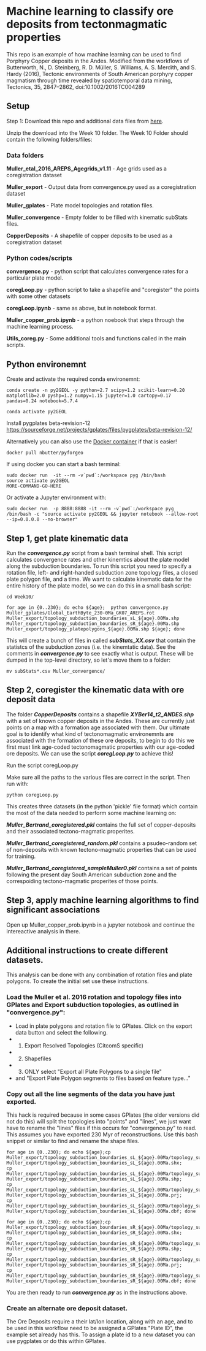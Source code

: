 # Machine learning to classify ore deposits from tectonmagmatic properties

This repo is an example of how machine learning can be used to find Porphyry Copper deposits in the Andes. Modified from the workflows of Butterworth, N., D. Steinberg, R. D. Müller, S. Williams, A. S. Merdith, and S. Hardy (2016), Tectonic environments of South American porphyry copper magmatism through time revealed by spatiotemporal data mining, Tectonics, 35, 2847–2862, doi:10.1002/2016TC004289


## Setup
Step 1: Download this repo and additional data files from [here](https://www.dropbox.com/sh/vcgddw8tkh8lp51/AABBLNcKvIvZwAVTEoKRBuGYa?dl=0).

Unzip the download into the Week 10 folder. The Week 10 Folder should contain the following folders/files:

### Data folders
**Muller_etal_2016_AREPS_Agegrids_v1.11** - Age grids used as a coregistration dataset

**Muller_export** - Output data from convergence.py used as a coregistration dataset

**Muller_gplates** - Plate model topologies and rotation files.

**Muller_convergence** - Empty folder to be filled with kinematic subStats files.

**CopperDeposits** - A shapefile of copper deposits to be used as a coregistration dataset

### Python codes/scripts
**convergence.py** - python script that calculates convergence rates for a particular plate model. 

**coregLoop.py** - python script to take a shapefile and "coregister" the points with some other datasets

**coregLoop.ipynb** - same as above, but in notebook format.

**Muller_copper_prob.ipynb** - a python noebook that steps through the machine learning process.

**Utils_coreg.py** - Some additional tools and functions called in the main scripts.


## Python environemnt 

Create and activate the required conda environemnt:

```
conda create -n py2GEOL -y python=2.7 scipy=1.2 scikit-learn=0.20 matplotlib=2.0 pyshp=1.2 numpy=1.15 jupyter=1.0 cartopy=0.17 pandas=0.24 notebook=5.7.4

conda activate py2GEOL
```

Install pygplates beta-revision-12
https://sourceforge.net/projects/gplates/files/pygplates/beta-revision-12/


Alternatively you can also use the [Docker container](https://hub.docker.com/r/nbutter/pyforgeo) if that is easier!
```
docker pull nbutter/pyforgeo
```

If using docker you can start a bash terminal:
```
sudo docker run  -it --rm -v`pwd`:/workspace pyg /bin/bash 
source activate py2GEOL 
MORE-COMMAND-GO-HERE
```

Or activate a Jupyter environment with:
```
sudo docker run  -p 8888:8888 -it --rm -v`pwd`:/workspace pyg /bin/bash -c "source activate py2GEOL && jupyter notebook --allow-root --ip=0.0.0.0 --no-browser"

```



## Step 1, get plate kinematic data

Run the ***convergence.py*** script from a bash terminal shell. This script calculates convergence rates and other kinemtics about the plate model along the subduction boundaries. To run this script you need to specify a rotation file, left- and right-handed subduction zone topology files, a closed plate polygon file, and a time. We want to calculate kinematic data for the entire history of the plate model, so we can do this in a small bash script:

```
cd Week10/

for age in {0..230}; do echo ${age};  python convergence.py Muller_gplates/Global_EarthByte_230-0Ma_GK07_AREPS.rot Muller_export/topology_subduction_boundaries_sL_${age}.00Ma.shp Muller_export/topology_subduction_boundaries_sR_${age}.00Ma.shp Muller_export/topology_platepolygons_${age}.00Ma.shp ${age}; done
```

This will create a bunch of files in called ***subStats_XX.csv*** that contain the statistcs of the subduction zones (i.e. the kinemtatic data). See the comments in ***convergence.py*** to see exactly what is output. These will be dumped in the top-level directory, so let's move them to a folder:
```
mv subStats*.csv Muller_convergence/
```

## Step 2, coregister the kinematic data with ore deposit data

The folder ***CopperDeposits*** contains a shapefile ***XYBer14_t2_ANDES.shp*** with a set of known copper deposits in the Andes. These are currently just points on a map with a formation age associated with them. Our ultimate goal is to identify what kind of tectonomagmatic environemnts are associated with the formation of these ore deposits, to begin to do this we first must link age-coded tectonomagmatic properties with our age-coded ore deposits. We can use the script ***coregLoop.py*** to achieve this!

Run the script coregLoop.py

Make sure all the paths to the various files are correct in the script. Then run with:
```
python coregLoop.py
```

This creates three datasets (in the python 'pickle' file format) which contain the most of the data needed to perform some machine learning on:


***Muller_Bertrand_coregistered.pkl*** contains the full set of copper-deposits and their associated tectono-magmatic properites.

***Muller_Bertrand_coregistered_random.pkl*** contains a psudeo-random set of non-deposits with known tectono-magmatic properties that can be used for training.

***Muller_Bertrand_coregistered_sampleMuller0.pkl*** contains a set of points following the present day South American subduction zone and the correspoiding tectono-magmatic properites of those points. 


## Step 3, apply machine learning algorithms to find significant associations

Open up Muller_copper_prob.ipynb in a jupyter notebook and continue the intereactive analysis in there.


## Additional instructions to create different datasets.

This analysis can be done with any combination of rotation files and plate polygons. To create the initial set use these instructions.

### Load the Muller et al. 2016 rotation and topology files into GPlates and Export subduction topologies, as outlined in "convergence.py":

* Load in plate polygons and rotation file to GPlates. Click on the export data button and select the following.
* 1. Export Resolved Topologies (CitcomS specific)
* 2. Shapefiles
* 3. ONLY select "Export all Plate Polygons to a single file"
* and "Export Plate Polygon segments to files based on feature type..."

### Copy out all the line segments of the data you have just exported. 
This hack is required because in some cases GPlates (the older versions did not do this) will split the topologies into "points" and "lines", we just want have to rename the "lines" files if this occurs for "convergence.py" to read. This assumes you have exported 230 Myr of reconstructions. Use this bash snippet or similar to find and rename the shape files.

```
for age in {0..230}; do echo ${age};cp Muller_export/topology_subduction_boundaries_sL_${age}.00Ma/topology_subduction_boundaries_sL_${age}.00Ma_polyline.shx Muller_export/topology_subduction_boundaries_sL_${age}.00Ma.shx;
cp Muller_export/topology_subduction_boundaries_sL_${age}.00Ma/topology_subduction_boundaries_sL_${age}.00Ma_polyline.shp Muller_export/topology_subduction_boundaries_sL_${age}.00Ma.shp;
cp Muller_export/topology_subduction_boundaries_sL_${age}.00Ma/topology_subduction_boundaries_sL_${age}.00Ma_polyline.prj Muller_export/topology_subduction_boundaries_sL_${age}.00Ma.prj;
cp Muller_export/topology_subduction_boundaries_sL_${age}.00Ma/topology_subduction_boundaries_sL_${age}.00Ma_polyline.dbf Muller_export/topology_subduction_boundaries_sL_${age}.00Ma.dbf; done
```
```
for age in {0..230}; do echo ${age};cp Muller_export/topology_subduction_boundaries_sR_${age}.00Ma/topology_subduction_boundaries_sR_${age}.00Ma_polyline.shx Muller_export/topology_subduction_boundaries_sR_${age}.00Ma.shx;
cp Muller_export/topology_subduction_boundaries_sR_${age}.00Ma/topology_subduction_boundaries_sR_${age}.00Ma_polyline.shp Muller_export/topology_subduction_boundaries_sR_${age}.00Ma.shp;
cp Muller_export/topology_subduction_boundaries_sR_${age}.00Ma/topology_subduction_boundaries_sR_${age}.00Ma_polyline.prj Muller_export/topology_subduction_boundaries_sR_${age}.00Ma.prj;
cp Muller_export/topology_subduction_boundaries_sR_${age}.00Ma/topology_subduction_boundaries_sR_${age}.00Ma_polyline.dbf Muller_export/topology_subduction_boundaries_sR_${age}.00Ma.dbf; done
```

You are then ready to run ***convergence.py*** as in the instructions above.

### Create an alternate ore deposit dataset.

The Ore Deposits require a their lat/lon location, along with an age, and to be used in this workflow need to be assigned a GPlates "Plate ID", the example set already has this. To assign a plate id to a new dataset you can use pygplates or do this within GPlates.

